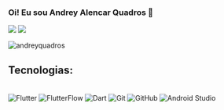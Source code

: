 ### Oi! Eu sou Andrey Alencar Quadros 👋

[![](https://img.shields.io/badge/LinkedIn-0077B5?style=for-the-badge&logo=linkedin&logoColor=white)](https://www.linkedin.com/in/andreyquadros/)
[![](https://img.shields.io/badge/Discord-7289DA?style=for-the-badge&logo=youtube&logoColor=red)](https://www.youtube.com/channel/UCqWgNys_6wWFweejxwq4F2Q)



![andreyquadros](https://github-readme-stats.vercel.app/api?username=andreyquadros&theme=gruvbox)

## Tecnologias:

<div style= "display: inline_block"><br/>
  <img align="center" src=https://img.shields.io/badge/Flutter-02569B?style=for-the-badge&logo=flutter&logoColor=white alt="Flutter">
  <img align="center" src=https://img.shields.io/badge/FlutterFlow-02569B?style=for-the-badge&logo=flutterflow&logoColor=white alt="FlutterFlow">
  <img align="center" src="https://img.shields.io/badge/Dart-0175C2?style=for-the-badge&logo=dart&logoColor=white" alt="Dart">
  <img align="center" src="https://img.shields.io/badge/Git-F05032?style=for-the-badge&logo=git&logoColor=white" alt="Git">
  <img align="center" src="https://img.shields.io/badge/GitHub-181717?style=for-the-badge&logo=github&logoColor=white" alt="GitHub">
  <img align="center" src=https://img.shields.io/badge/Android-Studio-0078D4?style=for-the-badge&logo=Android%20studio%20code&logoColor=white alt="Android Studio">
</div>


